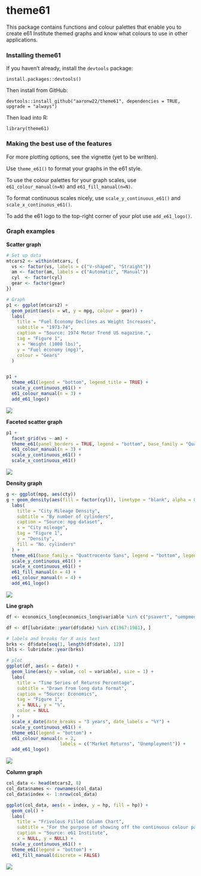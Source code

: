 
<!-- readme.md is generated by readme.rmd, please edit that document instead -->

# theme61

This package contains functions and colour palettes that enable you to
create e61 Institute themed graphs and know what colours to use in other
applications.

### Installing theme61

If you haven’t already, install the `devtools` package:

`install.packages::devtools()`

Then install from GitHub:

`devtools::install_github("aaronw22/theme61", dependencies = TRUE, upgrade = "always")`

Then load into R:

`library(theme61)`

### Making the best use of the features

For more plotting options, see the vignette (yet to be written).

Use `theme_e61()` to format your graphs in the e61 style.

To use the colour palettes for your graph scales, use
`e61_colour_manual(n=N)` and `e61_fill_manual(n=N)`.

To format continuous scales nicely, use `scale_y_continuous_e61()` and
`scale_x_continuous_e61()`.

To add the e61 logo to the top-right corner of your plot use
`add_e61_logo()`.

### Graph examples

**Scatter graph**

``` r
# Set up data
mtcars2 <- within(mtcars, {
  vs <- factor(vs, labels = c("V-shaped", "Straight"))
  am <- factor(am, labels = c("Automatic", "Manual"))
  cyl  <- factor(cyl)
  gear <- factor(gear)
})

# Graph
p1 <- ggplot(mtcars2) +
  geom_point(aes(x = wt, y = mpg, colour = gear)) +
  labs(
    title = "Fuel Economy Declines as Weight Increases",
    subtitle = "1973-74",
    caption = "Source: 1974 Motor Trend US magazine.",
    tag = "Figure 1",
    x = "Weight (1000 lbs)",
    y = "Fuel economy (mpg)",
    colour = "Gears"
  )


p1 +
  theme_e61(legend = "bottom", legend_title = TRUE) + 
  scale_y_continuous_e61() +
  e61_colour_manual(n = 3) +
  add_e61_logo()
```

![](readme_files/figure-gfm/unnamed-chunk-2-1.png)<!-- -->

**Faceted scatter graph**

``` r
p1 +
  facet_grid(vs ~ am) +
  theme_e61(panel_borders = TRUE, legend = "bottom", base_family = "Quattrocento Sans", legend_title = TRUE) +
  e61_colour_manual(n = 3) +
  scale_y_continuous_e61() +
  scale_x_continuous_e61()
```

![](readme_files/figure-gfm/unnamed-chunk-3-1.png)<!-- -->

**Density graph**

``` r
g <- ggplot(mpg, aes(cty))
g + geom_density(aes(fill = factor(cyl)), linetype = "blank", alpha = 0.8) +
  labs(
    title = "City Mileage Density",
    subtitle = "By number of cylinders",
    caption = "Source: mpg dataset",
    x = "City mileage",
    tag = "Figure 1",
    y = "Density",
    fill = "No. cylinders"
  ) +
  theme_e61(base_family = "Quattrocento Sans", legend = "bottom", legend_title = TRUE) +
  scale_y_continuous_e61() +
  scale_x_continuous_e61() +
  e61_fill_manual(n = 4) +
  e61_colour_manual(n = 4) +
  add_e61_logo()
```

![](readme_files/figure-gfm/unnamed-chunk-4-1.png)<!-- -->

**Line graph**

``` r
df <- economics_long[economics_long$variable %in% c("psavert", "uempmed"), ]

df <- df[lubridate::year(df$date) %in% c(1967:1981), ]

# labels and breaks for X axis text
brks <- df$date[seq(1, length(df$date), 12)]
lbls <- lubridate::year(brks)

# plot
ggplot(df, aes(x = date)) +
  geom_line(aes(y = value, col = variable), size = 1) +
  labs(
    title = "Time Series of Returns Percentage",
    subtitle = "Drawn from long data format",
    caption = "Source: Economics",
    tag = "Figure 1",
    x = NULL, y = "%",
    color = NULL
  ) + 
  scale_x_date(date_breaks = "3 years", date_labels = "%Y") +
  scale_y_continuous_e61() +
  theme_e61(legend = "bottom") +
  e61_colour_manual(n = 2,
                    labels = c("Market Returns", "Unemployment")) +
  add_e61_logo()
```

![](readme_files/figure-gfm/unnamed-chunk-5-1.png)<!-- -->

**Column graph**

``` r
col_data <- head(mtcars2, 8)
col_data$names <- rownames(col_data)
col_data$index <- 1:nrow(col_data)

ggplot(col_data, aes(x = index, y = hp, fill = hp)) +
  geom_col() +
  labs(
    title = "Frivolous Filled Column Chart", 
    subtitle = "For the purpose of showing off the continuous colour palette",
    caption = "Source: e61 Institute",
    x = NULL, y = NULL) +
  scale_y_continuous_e61() +
  theme_e61(legend = "bottom") +
  e61_fill_manual(discrete = FALSE)
```

![](readme_files/figure-gfm/unnamed-chunk-6-1.png)<!-- -->
